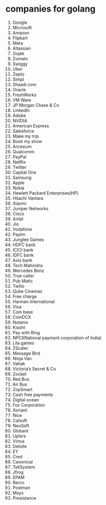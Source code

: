 # companies for golang

1.	Google
2.	Microsoft
3.	Amazon
4.	Flipkart
5.	Meta
6.	Atlassian
7.	Gojek
8.	Zomato
9.	Swiggy
10.	Uber
11.	Zepto
12.	Simpl
13.	Shaadi.com
14.	Oracle
15.	FreshWorks
16.	VM Ware
17.	JP Morgan Chase & Co
18.	LinkedIn
19.	Adobe
20.	NVIDIA
21.	American Express
22.	Salesforce
23.	Make my trip
24.	Book my show
25.	Arcesium
26.	Qualcomm
27.	PayPal
28.	Netflix
29.	Twitter
30.	Capital One
31.	Samsung
32.	Apple
33.	Nokia
34.	Hewlett Packard Enterprises(HP)
35.	Hitachi Vantara
36.	Xiaomi
37.	Juniper Networks
38.	Cisco
39.	Airtel
40.	Jio
41.	Vodafone
42.	Paytm
43.	Junglee Games
44.	HDFC bank
45.	ICICI bank
46.	IDFC bank
47.	Axis bank
48.	Tech Mahindra
49.	Mercedes Benz
50.	True caller
51.	Pub Matic
52.	Twilio
53.	Qube Cinemas
54.	Free charge
55.	Harman International
56.	Visa
57.	Coin base
58.	CoinDCX
59.	Nutanix
60.	Kissht
61.	Pay with Ring
62.	NPCI(National payment corporation of India)
63.	Lila games
64.	ZScaler
65.	Message Bird
66.	Ninja Van
67.	Vahak
68.	Victoria’s Secret & Co
69.	Zocket
70.	Red Bus
71.	Air Bus
72.	ZopSmart
73.	Cash free payments
74.	Digital ocean
75.	Fox Corporation
76. Xoriant
77. Nice
78. Calsoft
79. NeoSoft
80. Globant
81. Uplers
82. Virtus
83. Deloite
84. EY
85. Cred
86. Canonical
87. TekSystem
88. Jfrog
89. EPAM
90. Recro
91. Postman
92. Msys
93. Presistance